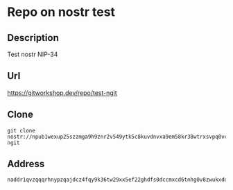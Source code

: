 # Repo on nostr test

## Description

Test nostr NIP-34

## Url

https://gitworkshop.dev/repo/test-ngit

## Clone

```
git clone nostr://npub1wexup25szzmga9h9znr2v549ytk5c8kuvdnvxa9em58kr38wtrxsvpq0vc/test-ngit
```

## Address

```
naddr1qvzqqqrhnypzqajdcz4fqy9k36tw29xx5ef22ghdfs0dccmxcd6tnhg0v8zwukxdqy2hwumn8ghj7erfw36x7tnsw43z7un9d3shjqq2va5hxarj946x2um5ml42ul
```
